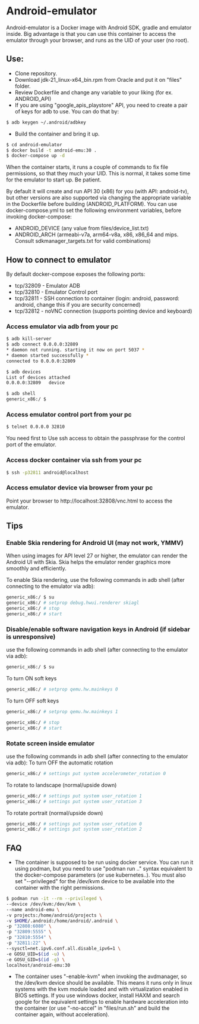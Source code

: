 # Android-emulator

Android-emulator is a Docker image with Android SDK, gradle and emulator inside. Big advantage is that you can use this container to access the emulator through your browser, and runs as the UID of your user (no root).

## Use:
- Clone repository.
- Download jdk-21_linux-x64_bin.rpm from Oracle and put it on "files" folder.
- Review Dockerfile and change any variable to your liking (for ex. ANDROID_API)
- If you are using "google_apis_playstore" API, you need to create a pair of keys for adb to use. You can do that by:
```sh
$ adb keygen ~/.android/adbkey
```
- Build the container and bring it up.
```sh
$ cd android-emulator
$ docker build -t android-emu:30 .
$ docker-compose up -d
```

When the container starts, it runs a couple of commands to fix file permissions, so that they much your UID. This is normal, it takes some time for the emulator to start up. Be patient.

By default it will create and run API 30 (x86) for you (with API: android-tv), but other versions are also supported via changing the appropriate variable in the Dockerfile before building (ANDROID_PLATFORM). You can use docker-compose.yml to set the following environment variables, before invoking docker-compose:

* ANDROID_DEVICE (any value from files/device_list.txt)
* ANDROID_ARCH (armeabi-v7a, arm64-v8a, x86, x86_64 and mips. Consult sdkmanager_targets.txt for valid combinations)

## How to connect to emulator
By default docker-compose exposes the following ports:
* tcp/32809 - Emulator ADB
* tcp/32810 - Emulator Control port
* tcp/32811 - SSH connection to container (login: android, password: android, change this if you are security concerned) 
* tcp/32812 - noVNC connection (supports pointing device and keyboard)

### Access emulator via adb from your pc
```sh
$ adb kill-server
$ adb connect 0.0.0.0:32809
* daemon not running. starting it now on port 5037 *
* daemon started successfully *
connected to 0.0.0.0:32809

$ adb devices
List of devices attached
0.0.0.0:32809   device

$ adb shell
generic_x86:/ $
```

### Access emulator control port from your pc
```sh
$ telnet 0.0.0.0 32810
```
You need first to Use ssh access to obtain the passphrase for the control port of the emulator.

### Access docker container via ssh from your pc
```sh
$ ssh -p32811 android@localhost
```

### Access emulator device via browser from your pc
Point your browser to http://localhost:32808/vnc.html to access the emulator.


## Tips

### Enable Skia rendering for Android UI (may not work, YMMV)
When using images for API level 27 or higher, the emulator can render the Android UI with Skia. Skia helps the emulator render graphics more smoothly and efficiently.

To enable Skia rendering, use the following commands in adb shell (after connecting to the emulator via adb):
```sh
generic_x86:/ $ su
generic_x86:/ # setprop debug.hwui.renderer skiagl
generic_x86:/ # stop
generic_x86:/ # start
```

### Disable/enable software navigation keys in Android (if sidebar is unresponsive)
use the following commands in adb shell (after connecting to the emulator via adb):
```sh
generic_x86:/ $ su
```
To turn ON soft keys
```sh
generic_x86:/ # setprop qemu.hw.mainkeys 0
```

To turn OFF soft keys
```sh
generic_x86:/ # setprop qemu.hw.mainkeys 1
```

```sh
generic_x86:/ # stop
generic_x86:/ # start
```

### Rotate screen inside emulator
use the following commands in adb shell (after connecting to the emulator via adb):
To turn OFF the automatic rotation
```sh
generic_x86:/ # settings put system accelerometer_rotation 0
```

To rotate to landscape (normal/upside down)
```sh
generic_x86:/ # settings put system user_rotation 1
generic_x86:/ # settings put system user_rotation 3
```

To rotate portrait (normal/upside down)
```sh
generic_x86:/ # settings put system user_rotation 0
generic_x86:/ # settings put system user_rotation 2
```

## FAQ
- The container is supposed to be run using docker service. You can run it using podman, but you need to use "podman run .." syntax equivalent to the docker-compose parameters (or use kubernetes..). You must also set "--privileged" for the /dev/kvm device to be available into the container with the right permissions.
```sh
$ podman run -it --rm --privileged \
--device /dev/kvm:/dev/kvm \
--name android-emu \
-v projects:/home/android/projects \
-v $HOME/.android:/home/android/.android \
-p "32808:6080" \
-p "32809:5555" \
-p "32810:5554" \
-p "32811:22" \
--sysctl=net.ipv6.conf.all.disable_ipv6=1 \
-e GOSU_UID=$(id -u) \
-e GOSU_GID=$(id -g) \
localhost/android-emu:30
```

- The container uses "-enable-kvm" when invoking the avdmanager, so the /dev/kvm device should be available. This means it runs only in linux systems with the kvm module loaded and with virtualization enabled in BIOS settings. If you use windows docker, install HAXM and search google for the equivalent settings to enable hardware  acceleration into the container (or use "-no-accel" in "files/run.sh" and build the container again, without acceleration).
